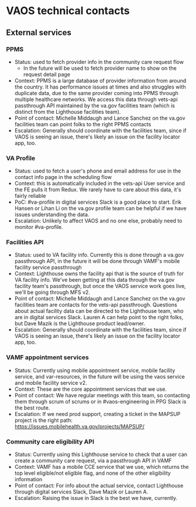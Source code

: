 # VAOS technical contacts

## External services

### PPMS

- Status: used to fetch provider info in the community care request flow
  - In the future will be used to fetch provider name to show on the request detail page
- Context: PPMS is a large database of provider information from around the country. It has performance issues at times and also struggles with duplicate data, due to the same provider coming into PPMS through multiple healthcare networks. We access this data through vets-api passthrough API maintained by the va.gov facilities team (which is distinct from the Lighthouse facilities team).
- Point of contact: Michelle Middaugh and Lance Sanchez on the va.gov facilities team can point folks to the right PPMS contacts
- Escalation: Generally should coordinate with the facilities team, since if VAOS is seeing an issue, there's likely an issue on the facility locator app, too.

### VA Profile
- Status: used to fetch a user's phone and email address for use in the contact info page in the scheduling flow
- Context: this is automatically included in the vets-api User service and the FE pulls it from Redux. We rarely have to care about this data, it's fairly reliable
- PoC: #va-profile in digital services Slack is a good place to start. Erik Hansen or Lihan Li on the va.gov profile team can be helpful if we have issues understanding the data.
- Escalation: Unlikely to affect VAOS and no one else, probably need to monitor #va-profile.

### Facilities API
- Status: used to VA facility info. Currently this is done through a va.gov passthrough API, in the future it will be done through VAMF's mobile facility service passthrough
- Context: Lighthouse owns the facility api that is the source of truth for VA facility info. We've been getting at this data through the va.gov facility team's passthrough, but once the VAOS service work goes live, we'll be going through MFS v2.
- Point of contact: Michelle Middaugh and Lance Sanchez on the va.gov facilities team are contacts for the vets-api passthrough. Questions about actual facility data can be directed to the Lighthouse team, who are in digital services Slack. Lauren A can help point to the right folks, but Dave Mazik is the Lighthouse product lead/owner.
- Escalation: Generally should coordinate with the facilities team, since if VAOS is seeing an issue, there's likely an issue on the facility locator app, too.

### VAMF appointment services
- Status: Currently using mobile appointment service, mobile facility service, and var-resources, in the future will be using the vaos service and mobile facility service v2.
- Context: These are the core appointment services that we use. 
- Point of contact: We have regular meetings with this team, so contacting them through scrum of scrums or in #vaos-engineering in PPG Slack is the best route.
- Escalation: If we need prod support, creating a ticket in the MAPSUP project is the right path: https://issues.mobilehealth.va.gov/projects/MAPSUP/

### Community care eligibility API

- Status: Currently using this Lighthouse service to check that a user can create a community care request, via a passthrough API in VAMF
- Context: VAMF has a mobile CCE service that we use, which returns the top level eligible/not eligible flag, and none of the other eligibility information
- Point of contact: For info about the actual service, contact Lighthouse through digital services Slack, Dave Mazik or Lauren A.
- Escalation: Raising the issue in Slack is the best we have, currently.
